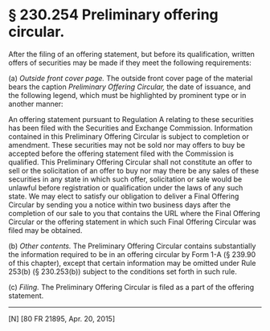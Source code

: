 # § 230.254   Preliminary offering circular.

After the filing of an offering statement, but before its qualification, written offers of securities may be made if they meet the following requirements:


(a) *Outside front cover page.* The outside front cover page of the material bears the caption *Preliminary Offering Circular,* the date of issuance, and the following legend, which must be highlighted by prominent type or in another manner:


An offering statement pursuant to Regulation A relating to these securities has been filed with the Securities and Exchange Commission. Information contained in this Preliminary Offering Circular is subject to completion or amendment. These securities may not be sold nor may offers to buy be accepted before the offering statement filed with the Commission is qualified. This Preliminary Offering Circular shall not constitute an offer to sell or the solicitation of an offer to buy nor may there be any sales of these securities in any state in which such offer, solicitation or sale would be unlawful before registration or qualification under the laws of any such state. We may elect to satisfy our obligation to deliver a Final Offering Circular by sending you a notice within two business days after the completion of our sale to you that contains the URL where the Final Offering Circular or the offering statement in which such Final Offering Circular was filed may be obtained.


(b) *Other contents.* The Preliminary Offering Circular contains substantially the information required to be in an offering circular by Form 1-A (§ 239.90 of this chapter), except that certain information may be omitted under Rule 253(b) (§ 230.253(b)) subject to the conditions set forth in such rule.


(c) *Filing.* The Preliminary Offering Circular is filed as a part of the offering statement.



---

[N] [80 FR 21895, Apr. 20, 2015]




